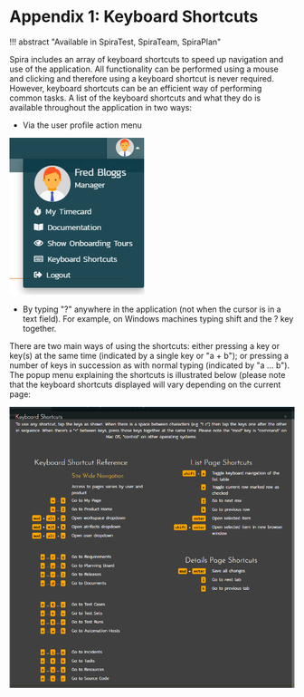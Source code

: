 #  Appendix 1: Keyboard Shortcuts
!!! abstract "Available in SpiraTest, SpiraTeam, SpiraPlan"

Spira includes an array of keyboard shortcuts to speed up navigation and use of the application. All functionality can be performed using a mouse and clicking and therefore using a keyboard shortcut is never required. However, keyboard shortcuts can be an efficient way of performing common tasks. A list of the keyboard shortcuts and what they do is available throughout the application in two ways:

-   Via the user profile action menu

![](img/Appendix_1_Keyboard_Shortcuts_472.png)

-   By typing "?" anywhere in the application (not when the cursor is in a text field). For example, on Windows machines typing shift and the ? key together.

There are two main ways of using the shortcuts: either pressing a key or key(s) at the same time (indicated by a single key or "a + b"); or pressing a number of keys in succession as with normal typing (indicated by "a ... b"). The popup menu explaining the shortcuts is illustrated below (please note that the keyboard shortcuts displayed will vary depending on the current page:

![](img/Appendix_1_Keyboard_Shortcuts_473.png)